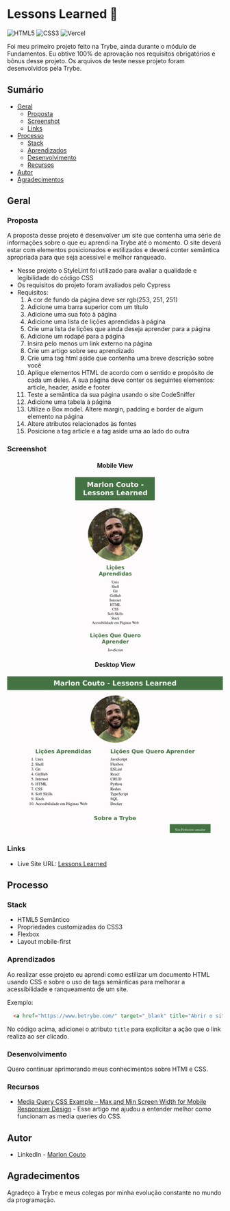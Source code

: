 # Lessons Learned 📔

![HTML5](https://img.shields.io/badge/HTML5-E34F26?style=for-the-badge&logo=html5&logoColor=white)
![CSS3](https://img.shields.io/badge/CSS3-1572B6?style=for-the-badge&logo=css3&logoColor=white)
![Vercel](https://img.shields.io/badge/Vercel-000000?style=for-the-badge&logo=vercel&logoColor=white)

Foi meu primeiro projeto feito na Trybe, ainda durante o módulo de Fundamentos.
Eu obtive 100% de aprovação nos requisitos obrigatórios e bônus desse projeto.
Os arquivos de teste nesse projeto foram desenvolvidos pela Trybe.

## Sumário

- [Geral](#geral)
  - [Proposta](#proposta)
  - [Screenshot](#screenshot)
  - [Links](#links)
- [Processo](#processo)
  - [Stack](#stack)
  - [Aprendizados](#aprendizados)
  - [Desenvolvimento](#desenvolvimento)
  - [Recursos](#recursos)
- [Autor](#autor)
- [Agradecimentos](#agradecimentos)

## Geral

### Proposta

A proposta desse projeto é desenvolver um site que contenha uma série de informações sobre o que eu aprendi na Trybe até o momento. O site deverá estar com elementos posicionados e estilizados e deverá conter semântica apropriada para que seja acessível e melhor ranqueado.

- Nesse projeto o StyleLint foi utilizado para avaliar a qualidade e legibilidade do código CSS
- Os requisitos do projeto foram avaliados pelo Cypress
- Requisitos:
  1. A cor de fundo da página deve ser rgb(253, 251, 251)
  2. Adicione uma barra superior com um título
  3. Adicione uma sua foto à página
  4. Adicione uma lista de lições aprendidas à página
  5. Crie uma lista de lições que ainda deseja aprender para a página
  6. Adicione um rodapé para a página
  7. Insira pelo menos um link externo na página
  8. Crie um artigo sobre seu aprendizado
  9. Crie uma tag html aside que contenha uma breve descrição sobre você
  10. Aplique elementos HTML de acordo com o sentido e propósito de cada um deles. A sua página deve conter os seguintes elementos: article, header, aside e footer
  11. Teste a semântica da sua página usando o site CodeSniffer
  12. Adicione uma tabela à página
  13. Utilize o Box model. Altere margin, padding e border de algum elemento na página
  14. Altere atributos relacionados às fontes
  15. Posicione a tag article e a tag aside uma ao lado do outra

### Screenshot

<div align="center">

#### Mobile View

![Mobile View](screenshots/mobile.png)

#### Desktop View

![Desktop View](screenshots/desktop.png)

</div>

### Links

- Live Site URL: [Lessons Learned](https://lessons-learned-beta.vercel.app/)

## Processo

### Stack

- HTML5 Semântico
- Propriedades customizadas do CSS3
- Flexbox
- Layout mobile-first

### Aprendizados

Ao realizar esse projeto eu aprendi como estilizar um documento HTML usando CSS e sobre o uso de tags semânticas para melhorar a acessibilidade e ranqueamento de um site.

Exemplo:

```html
  <a href="https://www.betrybe.com/" target="_blank" title="Abrir o site da Trybe">Trybe</a>
```

No código acima, adicionei o atributo ```title``` para explicitar a ação que o link realiza ao ser clicado.

### Desenvolvimento

Quero continuar aprimorando meus conhecimentos sobre HTMl e CSS.

### Recursos

- [Media Query CSS Example – Max and Min Screen Width for Mobile Responsive Design](https://www.freecodecamp.org/news/media-query-css-example-max-and-min-screen-width-for-mobile-responsive-design/) - Esse artigo me ajudou a entender melhor como funcionam as media queries do CSS.

## Autor

- LinkedIn - [Marlon Couto](https://https://www.linkedin.com/in/marlon-couto-dev)

## Agradecimentos

Agradeço à Trybe e meus colegas por minha evolução constante no mundo da programação.
